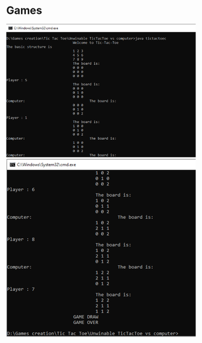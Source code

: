 # Games

![alt text](https://github.com/omrawal/Images/blob/master/ttVsC1.png?raw=true)
![alt text](https://github.com/omrawal/Images/blob/master/ttVsC2.png?raw=true)
